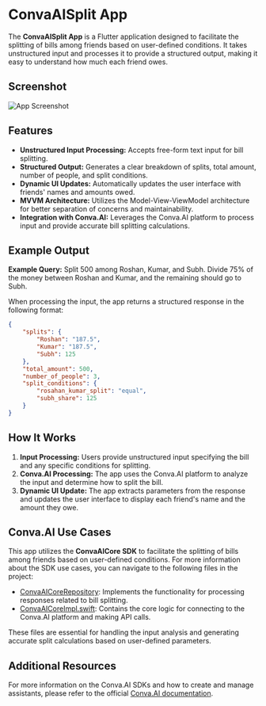 # ConvaAISplit App

The **ConvaAISplit App** is a Flutter application designed to facilitate the splitting of bills among friends based on user-defined conditions. It takes unstructured input and processes it to provide a structured output, making it easy to understand how much each friend owes.

## Screenshot

![App Screenshot](https://drive.google.com/uc?id=1D0OnhMGYnw1TAyGLpk-xzQIEw38LMJQN)

## Features

- **Unstructured Input Processing:** Accepts free-form text input for bill splitting.
- **Structured Output:** Generates a clear breakdown of splits, total amount, number of people, and split conditions.
- **Dynamic UI Updates:** Automatically updates the user interface with friends' names and amounts owed.
- **MVVM Architecture:** Utilizes the Model-View-ViewModel architecture for better separation of concerns and maintainability.
- **Integration with Conva.AI:** Leverages the Conva.AI platform to process input and provide accurate bill splitting calculations.

## Example Output

**Example Query:** Split 500 among Roshan, Kumar, and Subh. Divide 75% of the money between Roshan and Kumar, and the remaining should go to Subh.

When processing the input, the app returns a structured response in the following format:

```json
{
    "splits": {
        "Roshan": "187.5",
        "Kumar": "187.5",
        "Subh": 125
    },
    "total_amount": 500,
    "number_of_people": 3,
    "split_conditions": {
        "rosahan_kumar_split": "equal",
        "subh_share": 125
    }
}
```
## How It Works

1. **Input Processing:** Users provide unstructured input specifying the bill and any specific conditions for splitting.
2. **Conva.AI Processing:** The app uses the Conva.AI platform to analyze the input and determine how to split the bill.
3. **Dynamic UI Update:** The app extracts parameters from the response and updates the user interface to display each friend's name and the amount they owe.

## Conva.AI Use Cases

This app utilizes the **ConvaAICore SDK** to facilitate the splitting of bills among friends based on user-defined conditions. For more information about the SDK use cases, you can navigate to the following files in the project:

- [ConvaAICoreRepository](https://github.com/slanglabs/polyglot/blob/master/client/slang-flutter-sample-apps/ConvaAISplit/lib/model/conva_ai_core_repository.dart): Implements the functionality for processing responses related to bill splitting.
- [ConvaAICoreImpl.swift](https://github.com/slanglabs/polyglot/blob/master/client/slang-flutter-sample-apps/ConvaAISplit/lib/model/conva/conva_ai_core.dart): Contains the core logic for connecting to the Conva.AI platform and making API calls.

These files are essential for handling the input analysis and generating accurate split calculations based on user-defined parameters.

## Additional Resources

For more information on the Conva.AI SDKs and how to create and manage assistants, please refer to the official [Conva.AI documentation](https://docs.conva.ai/).


